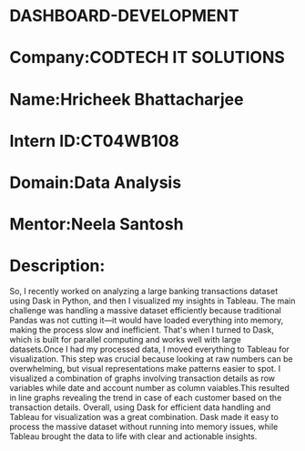 # DASHBOARD-DEVELOPMENT


# Company:CODTECH IT SOLUTIONS

# Name:Hricheek Bhattacharjee

# Intern ID:CT04WB108

# Domain:Data Analysis

# Mentor:Neela Santosh

# Description:
So, I recently worked on analyzing a large banking transactions dataset using Dask in Python, and then I visualized my insights in Tableau. The main challenge was handling a massive dataset efficiently because traditional Pandas was not cutting it—it would have loaded everything into memory, making the process slow and inefficient. That's when I turned to Dask, which is built for parallel computing and works well with large datasets.Once I had my processed data, I moved everything to Tableau for visualization. This step was crucial because looking at raw numbers can be overwhelming, but visual representations make patterns easier to spot. I visualized a combination of graphs involving transaction details as row variables while date and account number as column vaiables.This resulted in line graphs revealing the trend in case of each customer based on the transaction details.
Overall, using Dask for efficient data handling and Tableau for visualization was a great combination. Dask made it easy to process the massive dataset without running into memory issues, while Tableau brought the data to life with clear and actionable insights. 












